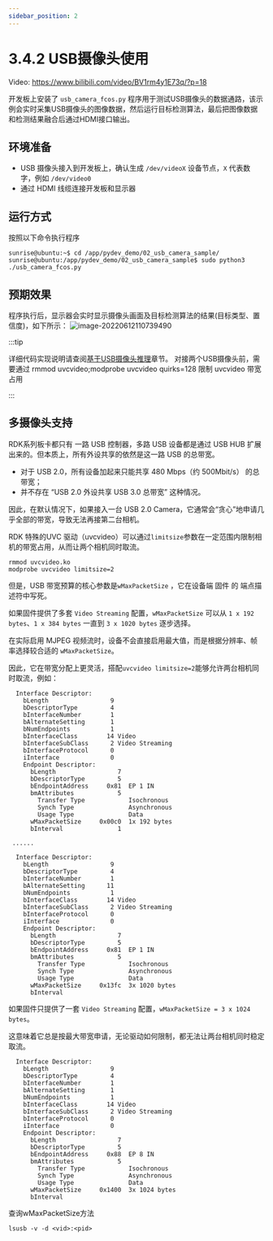 ```yaml
---
sidebar_position: 2
---
```


# 3.4.2 USB摄像头使用

Video: https://www.bilibili.com/video/BV1rm4y1E73q/?p=18

开发板上安装了 `usb_camera_fcos.py` 程序用于测试USB摄像头的数据通路，该示例会实时采集USB摄像头的图像数据，然后运行目标检测算法，最后把图像数据和检测结果融合后通过HDMI接口输出。

## 环境准备

  - USB 摄像头接入到开发板上，确认生成 `/dev/videoX` 设备节点，`X` 代表数字，例如 `/dev/video0`
  - 通过 HDMI 线缆连接开发板和显示器

## 运行方式
按照以下命令执行程序

  ```shell
  sunrise@ubuntu:~$ cd /app/pydev_demo/02_usb_camera_sample/
  sunrise@ubuntu:/app/pydev_demo/02_usb_camera_sample$ sudo python3 ./usb_camera_fcos.py
  ```

## 预期效果
程序执行后，显示器会实时显示摄像头画面及目标检测算法的结果(目标类型、置信度)，如下所示：
  ![image-20220612110739490](https://rdk-doc.oss-cn-beijing.aliyuncs.com/doc/img/03_Basic_Application/01_Image/image/usb_camera/image-20220612110739490.png)

:::tip

详细代码实现说明请查阅[基于USB摄像头推理](../../03_Basic_Application/01_Image/usb_camera.md)章节。
对接两个USB摄像头前，需要通过 rmmod uvcvideo;modprobe uvcvideo quirks=128 限制 uvcvideo 带宽占用

:::

## 多摄像头支持

RDK系列板卡都只有 一路 USB 控制器，多路 USB 设备都是通过 USB HUB 扩展出来的。但本质上，所有外设共享的依然是这一路 USB 的总带宽。

- 对于 USB 2.0，所有设备加起来只能共享 480 Mbps（约 500Mbit/s） 的总带宽；
- 并不存在 “USB 2.0 外设共享 USB 3.0 总带宽” 这种情况。

因此，在默认情况下，如果接入一台 USB 2.0 Camera，它通常会“贪心”地申请几乎全部的带宽，导致无法再接第二台相机。

RDK 特殊的UVC 驱动（uvcvideo）可以通过`limitsize`参数在一定范围内限制相机的带宽占用，从而让两个相机同时取流。

  ```shell
rmmod uvcvideo.ko
modprobe uvcvideo limitsize=2
  ```

但是，USB 带宽预算的核心参数是`wMaxPacketSize` ，它在设备端 固件 的 端点描述符中写死。

如果固件提供了多套 `Video Streaming` 配置，`wMaxPacketSize` 可以从 `1 x 192 bytes`、`1 x 384 bytes` 一直到 `3 x 1020 bytes` 逐步选择。

在实际启用 MJPEG 视频流时，设备不会直接启用最大值，而是根据分辨率、帧率选择较合适的 `wMaxPacketSize`。

因此，它在带宽分配上更灵活，搭配`uvcvideo limitsize=2`能够允许两台相机同时取流，例如：

  ```shell
    Interface Descriptor:
      bLength                 9
      bDescriptorType         4
      bInterfaceNumber        1
      bAlternateSetting       1
      bNumEndpoints           1
      bInterfaceClass        14 Video
      bInterfaceSubClass      2 Video Streaming
      bInterfaceProtocol      0 
      iInterface              0 
      Endpoint Descriptor:
        bLength                 7
        bDescriptorType         5
        bEndpointAddress     0x81  EP 1 IN
        bmAttributes            5
          Transfer Type            Isochronous
          Synch Type               Asynchronous
          Usage Type               Data
        wMaxPacketSize     0x00c0  1x 192 bytes
        bInterval               1
   
   ......

    Interface Descriptor:
      bLength                 9
      bDescriptorType         4
      bInterfaceNumber        1
      bAlternateSetting      11
      bNumEndpoints           1
      bInterfaceClass        14 Video
      bInterfaceSubClass      2 Video Streaming
      bInterfaceProtocol      0 
      iInterface              0 
      Endpoint Descriptor:
        bLength                 7
        bDescriptorType         5
        bEndpointAddress     0x81  EP 1 IN
        bmAttributes            5
          Transfer Type            Isochronous
          Synch Type               Asynchronous
          Usage Type               Data
        wMaxPacketSize     0x13fc  3x 1020 bytes
        bInterval 
  ```

 如果固件只提供了一套 `Video Streaming` 配置，`wMaxPacketSize = 3 x 1024 bytes`。

 这意味着它总是按最大带宽申请，无论驱动如何限制，都无法让两台相机同时稳定取流。

  ```shell
    Interface Descriptor:
      bLength                 9
      bDescriptorType         4
      bInterfaceNumber        1
      bAlternateSetting       1
      bNumEndpoints           1
      bInterfaceClass        14 Video
      bInterfaceSubClass      2 Video Streaming
      bInterfaceProtocol      0 
      iInterface              0 
      Endpoint Descriptor:
        bLength                 7
        bDescriptorType         5
        bEndpointAddress     0x88  EP 8 IN
        bmAttributes            5
          Transfer Type            Isochronous
          Synch Type               Asynchronous
          Usage Type               Data
        wMaxPacketSize     0x1400  3x 1024 bytes
        bInterval  
  ```

  查询wMaxPacketSize方法

  ```shell
  lsusb -v -d <vid>:<pid>
  ```

 